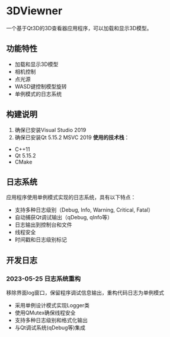 # 3DViewner

一个基于Qt3D的3D查看器应用程序，可以加载和显示3D模型。

## 功能特性

- 加载和显示3D模型
- 相机控制
- 点光源
- WASD键控制模型旋转
- 单例模式的日志系统

## 构建说明

1. 确保已安装Visual Studio 2019 
2. 确保已安装Qt 5.15.2 MSVC 2019 
**使用的技术栈**：
- C++11
- Qt 5.15.2
- CMake

## 日志系统

应用程序使用单例模式实现的日志系统，具有以下特点：

- 支持多种日志级别（Debug, Info, Warning, Critical, Fatal）
- 自动捕获Qt调试输出（qDebug, qInfo等）
- 日志输出到控制台和文件
- 线程安全
- 时间戳和日志级别标记

## 开发日志

### 2023-05-25 日志系统重构
移除界面log窗口，保留程序调试信息输出，重构代码日志为单例模式

- 采用单例设计模式实现Logger类
- 使用QMutex确保线程安全
- 支持多种日志级别和格式化输出
- 与Qt调试系统(qDebug等)集成
